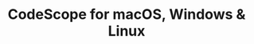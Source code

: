 ---
name: 'CodeScope '
url: 'https://www.codesdope.com/'
category: Education
title: 'CodeScope  for macOS, Windows & Linux'
key: codescope

---